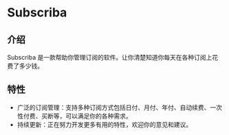 # Subscriba

## 介绍

Subscriba 是一款帮助你管理订阅的软件。让你清楚知道你每天在各种订阅上花费了多少钱。

## 特性

- 广泛的订阅管理：支持多种订阅方式包括日付、月付、年付、自动续费、一次性付费、买断等，可以满足你的各种需求。
- 持续更新：正在努力开发更多有用的特性，欢迎你的意见和建议。
